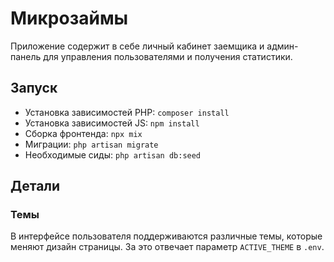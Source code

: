 # Микрозаймы

Приложение содержит в себе личный кабинет заемщика и админ-панель для управления пользователями и получения статистики.

## Запуск
* Установка зависимостей PHP: `composer install` 
* Установка зависимостей JS: `npm install`
* Сборка фронтенда: `npx mix`
* Миграции: `php artisan migrate`
* Необходимые сиды: `php artisan db:seed`

## Детали
### Темы
В интерфейсе пользователя поддерживаются различные темы, которые меняют дизайн страницы. За это отвечает параметр `ACTIVE_THEME` в `.env`.
